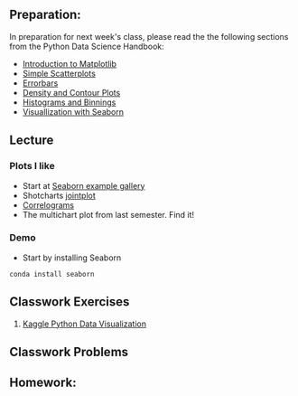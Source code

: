 ## Preparation:
In preparation for next week's class, please read the the following sections from the Python Data Science Handbook:
- [Introduction to Matplotlib](https://github.com/jakevdp/PythonDataScienceHandbook/blob/master/notebooks/04.00-Introduction-To-Matplotlib.ipynb)
- [Simple Scatterplots](https://github.com/jakevdp/PythonDataScienceHandbook/blob/master/notebooks/04.02-Simple-Scatter-Plots.ipynb)
- [Errorbars](https://github.com/jakevdp/PythonDataScienceHandbook/blob/master/notebooks/04.03-Errorbars.ipynb)
- [Density and Contour Plots](https://github.com/jakevdp/PythonDataScienceHandbook/blob/master/notebooks/04.04-Density-and-Contour-Plots.ipynb)
- [Histograms and Binnings](https://github.com/jakevdp/PythonDataScienceHandbook/blob/master/notebooks/04.05-Histograms-and-Binnings.ipynb)
- [Visuallization with Seaborn](https://github.com/jakevdp/PythonDataScienceHandbook/blob/master/notebooks/04.14-Visualization-With-Seaborn.ipynb)

## Lecture 
### Plots I like
- Start at [Seaborn example gallery](https://seaborn.pydata.org/examples/)
- Shotcharts [jointplot](http://savvastjortjoglou.com/nba-shot-sharts.html)
- [Correlograms](https://python-graph-gallery.com/111-custom-correlogram/)
- The multichart plot from last semester. Find it!

### Demo
- Start by installing Seaborn
```
conda install seaborn
```


## Classwork Exercises
1. [Kaggle Python Data Visualization](https://www.kaggle.com/benhamner/python-data-visualizations)

## Classwork Problems

## Homework:
